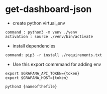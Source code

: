 # get-dashboard-json
* create python virtual_env

```
command : python3 -m venv ./venv
activation : source ./venv/bin/activate
```
* install dependencies

```
command: pip3 -r install ./requirements.txt

```

* Use this export commmand for adding env
```
export $GRAFANA_API_TOKEN={token}
export $GRAFANA_HOST={token}
```
```
python3 {nameofthefile}

```



